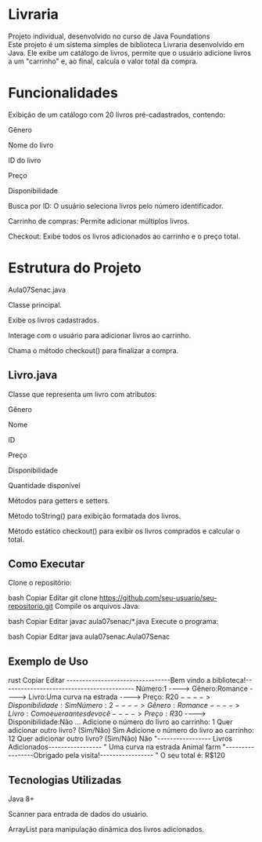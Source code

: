 # Livraria
Projeto individual, desenvolvido no curso de Java Foundations  
Este projeto é um sistema simples de biblioteca Livraria desenvolvido em Java. Ele exibe um catálogo de livros, permite que o usuário adicione livros a um "carrinho" e, ao final, calcula o valor total da compra.

# Funcionalidades
Exibição de um catálogo com 20 livros pré-cadastrados, contendo:

Gênero

Nome do livro

ID do livro

Preço

Disponibilidade

Busca por ID: O usuário seleciona livros pelo número identificador.

Carrinho de compras: Permite adicionar múltiplos livros.

Checkout: Exibe todos os livros adicionados ao carrinho e o preço total.

# Estrutura do Projeto
Aula07Senac.java

Classe principal.

Exibe os livros cadastrados.

Interage com o usuário para adicionar livros ao carrinho.

Chama o método checkout() para finalizar a compra.

## Livro.java 

Classe que representa um livro com atributos:

Gênero

Nome

ID

Preço

Disponibilidade

Quantidade disponível

Métodos para getters e setters.

Método toString() para exibição formatada dos livros.

Método estático checkout() para exibir os livros comprados e calcular o total.

## Como Executar
Clone o repositório:

bash
Copiar
Editar
git clone https://github.com/seu-usuario/seu-repositorio.git
Compile os arquivos Java:

bash
Copiar
Editar
javac aula07senac/*.java
Execute o programa:

bash
Copiar
Editar
java aula07senac.Aula07Senac

## Exemplo de Uso
rust
Copiar
Editar
---------------------------------Bem vindo a biblioteca!------------------------------------------
Número:1 ----> Gênero:Romance ---->  Livro:Uma curva na estrada ----> Preço: R$20 ---->  Disponibilidade:Sim
Número:2 ----> Gênero:Romance ---->  Livro:Como eu era antes de você ----> Preço: R$30 ---->  Disponibilidade:Não
...
Adicione o número do livro ao carrinho:
1
Quer adicionar outro livro? (Sim/Não)
Sim
Adicione o número do livro ao carrinho:
12
Quer adicionar outro livro? (Sim/Não)
Não
"----------------- Livros Adicionados----------------- "
Uma curva na estrada
Animal farm
"-----------------Obrigado pela visita!----------------- " 
O seu total é: R$120

## Tecnologias Utilizadas
Java 8+

Scanner para entrada de dados do usuário.

ArrayList para manipulação dinâmica dos livros adicionados.

